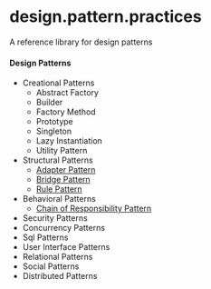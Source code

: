 # design.pattern.practices
A reference library for design patterns

#### Design Patterns
- Creational Patterns
  - Abstract Factory
  - Builder
  - Factory Method
  - Prototype
  - Singleton
  - Lazy Instantiation
  - Utility Pattern
- Structural Patterns
  - [Adapter Pattern](adapter.pattern)
  - [Bridge Pattern](bridge.pattern)
  - [Rule Pattern](rule.pattern)
- Behavioral Patterns
  - [Chain of Responsibility Pattern](chain.of.responsibility.pattern)
- Security Patterns
- Concurrency Patterns
- Sql Patterns
- User Interface Patterns
- Relational Patterns
- Social Patterns
- Distributed Patterns
